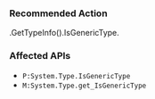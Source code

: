 ### Recommended Action
.GetTypeInfo().IsGenericType.

### Affected APIs
* `P:System.Type.IsGenericType`
* `M:System.Type.get_IsGenericType`
